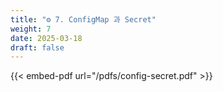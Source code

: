 ```yaml
---
title: "⚙️ 7. ConfigMap 과 Secret"
weight: 7
date: 2025-03-18
draft: false
---
```


{{< embed-pdf url="/pdfs/config-secret.pdf" >}}